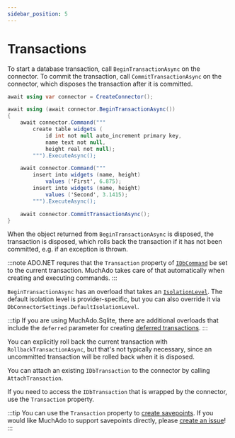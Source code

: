 ```yaml
---
sidebar_position: 5
---
```


# Transactions

To start a database transaction, call `BeginTransactionAsync` on the connector. To commit the transaction, call `CommitTransactionAsync` on the connector, which disposes the transaction after it is committed.

```csharp
await using var connector = CreateConnector();

await using (await connector.BeginTransactionAsync())
{
    await connector.Command("""
        create table widgets (
            id int not null auto_increment primary key,
            name text not null,
            height real not null);
        """).ExecuteAsync();

    await connector.Command("""
        insert into widgets (name, height)
            values ('First', 6.875);
        insert into widgets (name, height)
            values ('Second', 3.1415);
        """).ExecuteAsync();

    await connector.CommitTransactionAsync();
}
```

When the object returned from `BeginTransactionAsync` is disposed, the transaction is disposed, which rolls back the transaction if it has not been committed, e.g. if an exception is thrown.

:::note
ADO.NET requres that the `Transaction` property of [`IDbCommand`](https://docs.microsoft.com/dotnet/api/system.data.idbcommand) be set to the current transaction. MuchAdo takes care of that automatically when creating and executing commands.
:::

`BeginTransactionAsync` has an overload that takes an [`IsolationLevel`](https://learn.microsoft.com/en-us/dotnet/api/system.data.isolationlevel). The default isolation level is provider-specific, but you can also override it via `DbConnectorSettings.DefaultIsolationLevel`.

:::tip
If you are using MuchAdo.Sqlite, there are additional overloads that include the `deferred` parameter for creating [deferred transactions](https://learn.microsoft.com/en-us/dotnet/standard/data/sqlite/transactions#deferred-transactions).
:::

You can explicitly roll back the current transaction with `RollbackTransactionAsync`, but that's not typically necessary, since an uncommitted transaction will be rolled back when it is disposed.

You can attach an existing `IDbTransaction` to the connector by calling `AttachTransaction`.

If you need to access the `IDbTransaction` that is wrapped by the connector, use the `Transaction` property.

:::tip
You can use the `Transaction` property to [create savepoints](https://learn.microsoft.com/en-us/dotnet/api/system.data.common.dbtransaction.save). If you would like MuchAdo to support savepoints directly, please [create an issue](https://github.com/MuchAdoNet/MuchAdo/issues)!
:::
